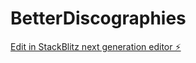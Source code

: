 # BetterDiscographies

[Edit in StackBlitz next generation editor ⚡️](https://stackblitz.com/~/github.com/aleaming/BetterDiscographies)